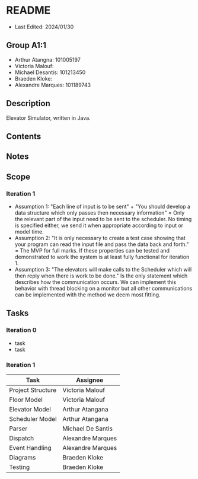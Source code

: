 # README
* Last Edited: 2024/01/30

## Group A1:1
- Arthur Atangna: 101005197
- Victoria Malouf:
- Michael Desantis: 101213450
- Braeden Kloke:
- Alexandre Marques: 101189743

## Description
Elevator Simulator, written in Java.

## Contents

## Notes

## Scope

### Iteration 1
- Assumption 1: "Each line of input is to be sent" + "You should
  develop a data structure which only passes then necessary information" = 
  Only the relevant part of the input need to be sent to the scheduler. 
  No timing is specified either, we send it when appropriate according to input or model time.
- Assumption 2: "It is only necessary to create a test case showing that your program can read the input
  file and pass the data back and forth." = The MVP for full marks. 
  If these properties can be tested and demonstrated to work the system is at least fully functional for iteration 1.
- Assumption 3: "The elevators will make calls to the Scheduler which will then reply when there is work to be
  done." Is the only statement which describes how the communication occurs. 
  We can implement this behavior with thread blocking on a monitor but all other communications 
  can be implemented with the method we deem most fitting. 

## Tasks

### Iteration 0
* task
* task

### Iteration 1

| Task | Assignee|
|------|---------|
| Project Structure|Victoria Malouf|
|Floor Model| Victoria Malouf|
|Elevator Model|Arthur Atangana|
|Scheduler Model|Arthur Atangana|
|Parser|Michael De Santis|
|Dispatch|Alexandre Marques|
|Event Handling|Alexandre Marques|
|Diagrams|Braeden Kloke|
|Testing|Braeden Kloke|




